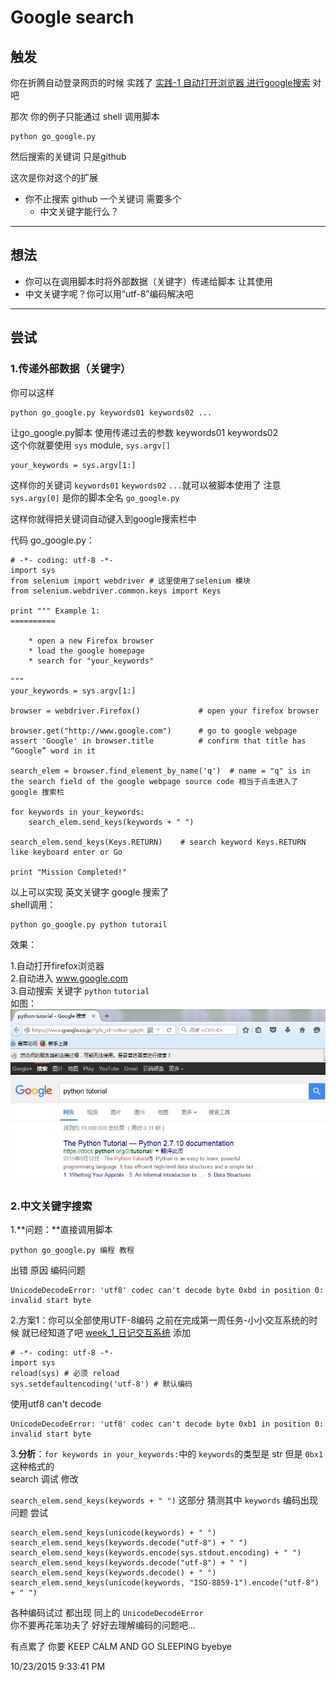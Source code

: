 # Google search

## 触发 ##

你在折腾自动登录网页的时候 实践了 [实践-1 自动打开浏览器 进行google搜索](https://jeremiahzhang.gitbooks.io/omooc2py/content/1tDoing/01Gowechat.html) 对吧

那次 你的例子只能通过 shell 调用脚本

	python go_google.py
然后搜索的关键词 只是github

这次是你对这个的扩展

- 你不止搜索 github 一个关键词 需要多个
	- 中文关键字能行么？

----------

## 想法 ##

- 你可以在调用脚本时将外部数据（关键字）传递给脚本 让其使用
- 中文关键字呢？你可以用“utf-8”编码解决吧

----------

## 尝试 ##
### 1.传递外部数据（关键字） ###
你可以这样
	
	python go_google.py keywords01 keywords02 ...

让go_google.py脚本 使用传递过去的参数 keywords01 keywords02  
这个你就要使用 `sys` module, `sys.argv[]`

	your_keywords = sys.argv[1:]
这样你的关键词 `keywords01` `keywords02` `...`就可以被脚本使用了 注意 `sys.argy[0]` 是你的脚本全名 `go_google.py`

这样你就得把关键词自动键入到google搜索栏中

代码 go_google.py：

	# -*- coding: utf-8 -*-
	import sys  
	from selenium import webdriver # 这里使用了selenium 模块
	from selenium.webdriver.common.keys import Keys

	print """ Example 1:
    ==========
    
    	* open a new Firefox browser
    	* load the google homepage
    	* search for "your_keywords"
    
	"""
	your_keywords = sys.argv[1:]

	browser = webdriver.Firefox()             # open your firefox browser

	browser.get("http://www.google.com")      # go to google webpage
	assert 'Google' in browser.title          # confirm that title has “Google” word in it

	search_elem = browser.find_element_by_name('q')  # name = "q" is in the search field of the google webpage source code 相当于点击进入了 google 搜索栏

	for keywords in your_keywords:
    	search_elem.send_keys(keywords + " ")

	search_elem.send_keys(Keys.RETURN)    # search keyword Keys.RETURN like keyboard enter or Go

	print "Mission Completed!"

以上可以实现 英文关键字 google 搜索了  
shell调用：

	python go_google.py python tutorail

效果：

1.自动打开firefox浏览器  
2.自动进入 www.google.com  
3.自动搜索 关键字 `python` `tutorial`  
如图：
![](https://raw.githubusercontent.com/JeremiahZhang/OMOOC2py/master/_image/google.JPG)

### 2.中文关键字搜索 ###
1.**问题：**直接调用脚本

	python go_google.py 编程 教程
出错 原因 编码问题

	UnicodeDecodeError: 'utf8' codec can't decode byte 0xbd in position 0: invalid start byte
2.方案1：你可以全部使用UTF-8编码 之前在完成第一周任务-小小交互系统的时候 就已经知道了吧 [week_1_日记交互系统](https://jeremiahzhang.gitbooks.io/omooc2py/content/2nDev/week01_interact.html) 添加 

	# -*- coding: utf-8 -*-
	import sys
	reload(sys) # 必须 reload
	sys.setdefaultencoding('utf-8') # 默认编码
使用utf8 can't decode

	UnicodeDecodeError: 'utf8' codec can't decode byte 0xb1 in position 0: invalid start byte
3.**分析**：`for keywords in your_keywords:`中的 `keywords`的类型是 str 但是 `0bx1` 这种格式的  
search 调试 修改 

`search_elem.send_keys(keywords + " ")` 这部分 猜测其中 `keywords` 编码出现问题 尝试

	search_elem.send_keys(unicode(keywords) + " ")
	search_elem.send_keys(keywords.decode("utf-8") + " ")
	search_elem.send_keys(keywords.encode(sys.stdout.encoding) + " ")
	search_elem.send_keys(keywords.decode("utf-8") + " ")
	search_elem.send_keys(keywords.decode() + " ")
	search_elem.send_keys(unicode(keywords, "ISO-8859-1").encode("utf-8") + " ")
各种编码试过 都出现 同上的 `UnicodeDecodeError`   
你不要再花笨功夫了 好好去理解编码的问题吧...

有点累了 你要 KEEP CALM AND GO SLEEPING byebye

10/23/2015 9:33:41 PM


	
	

	

	

	

	





